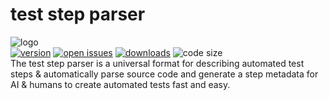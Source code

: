 # test step parser
![logo](https://www.qaviton.com/wp-content/uploads/logo-svg.svg)  
[![version](https://img.shields.io/pypi/v/test_step_parser.svg)](https://pypi.python.org/pypi)
[![open issues](https://img.shields.io/github/issues/qaviton/test_step_parser)](https://github/issues-raw/qaviton/test_step_parser)
[![downloads](https://img.shields.io/pypi/dm/test_step_parser.svg)](https://pypi.python.org/pypi)
![code size](https://img.shields.io/github/languages/code-size/qaviton/test_step_parser)  
The test step parser is a universal format for describing automated test steps &amp; automatically parse source code and generate a step metadata for AI &amp; humans to create automated tests fast and easy.
